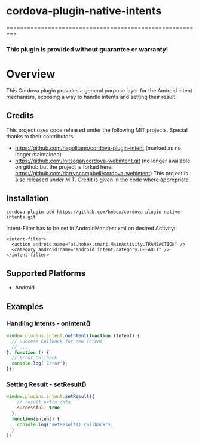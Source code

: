 # cordova-plugin-native-intents

=========================================================

### This plugin is provided without guarantee or warranty!

# Overview
This Cordova plugin provides a general purpose layer for the Android intent mechanism, exposing a way to handle intents and setting their result.

## Credits
This project uses code released under the following MIT projects. Special thanks to their contributors.
- https://github.com/napolitano/cordova-plugin-intent (marked as no longer maintained)
- https://github.com/Initsogar/cordova-webintent.git (no longer available on github but the project is forked here: https://github.com/darryncampbell/cordova-webintent)
This project is also released under MIT.  Credit is given in the code where appropriate

## Installation

    cordova plugin add https://github.com/hobex/cordova-plugin-native-intents.git

  Intent-Filter has to be set in AndroidManifest.xml on desired Activity:


    <intent-filter>
      <action android:name="at.hobex.smart.MainActivity.TRANSACTION" />
      <category android:name="android.intent.category.DEFAULT" />
    </intent-filter>

## Supported Platforms
- Android

## Examples

### Handling Intents - onIntent()

```javascript
window.plugins.intent.onIntent(function (Intent) {
  // Success Callback for new Intent
  // ...
}, function () {
  // Error Callback
  console.log('Error');
});
```

### Setting Result - setResult()

```javascript
window.plugins.intent.setResult({
    // result extra data
    successful: true
  },
  function(intent) {
    console.log("setResult() callback");
  }
);
```
